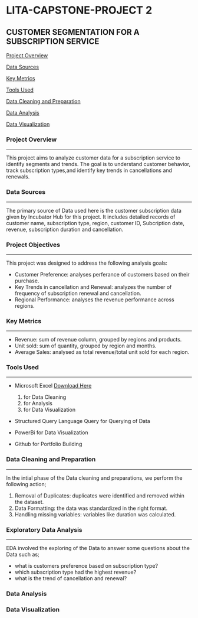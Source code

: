 # LITA-CAPSTONE-PROJECT 2

## CUSTOMER SEGMENTATION FOR A SUBSCRIPTION SERVICE

[Project Overview](#project-overview)

[Data Sources](#data-sources)

[Key Metrics](#key-metrics)

[Tools Used](#tools-used)

[Data Cleaning and Preparation](#data-cleaning-and-preparation)

[Data Analysis](#data-analysis)

[Data Visualization](#data-visualization)



### Project Overview
---
This project aims to analyze customer data for a subscription service to identify segments and trends. The goal is to understand customer behavior, track subscription types,and identify key trends in cancellations and renewals. 

### Data Sources
---
The primary source of Data used here is the customer subscription data given by Incubator Hub for this project. It includes detailed records of customer name, subscription type, region, customer ID, Subcription date, revenue, subscription duration and cancellation.

### Project Objectives
---
This project was designed to address the following analysis goals:
- Customer Preference: analyses perferance of customers based on their purchase.
- Key Trends in cancellation and Renewal: analyzes the number of frequency of subscription renewal and cancellation.
- Regional Performance: analyses the revenue performance across regions.

### Key Metrics
---
- Revenue: sum of revenue column, grouped by regions and products.
- Unit sold: sum of quantity, grouped by region and months.
- Average Sales: analysed as total revenue/total unit sold for each region.

### Tools Used
---
- Microsoft Excel [Download Here](https://www.microsoftexcel.com)
  1. for Data Cleaning
  2. for Analysis
  3. for Data Visualization

- Structured Query Language Query for Querying of Data
  
- PowerBi for Data Visualization
  
- Github for Portfolio Building
 
 ### Data Cleaning and Preparation
  ---
  In the intial phase of the Data cleaning and preparations, we perform the following action;
  1. Removal of Duplicates: duplicates were identified and removed within the dataset.
  2. Data Formatting: the data was standardized in the right format.
  3. Handling missing variables: variables like duration was calculated.

### Exploratory Data Analysis
  ---
  EDA involved the exploring of the Data to answer some questions about the Data such as;
  - what is customers preference based on subscription type?
  - which subscription type had the highest revenue?
  - what is the trend of cancellation and renewal?
 
### Data Analysis
  
### Data Visualization

